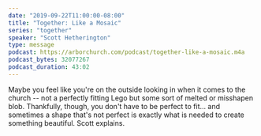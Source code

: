 ```yaml
---
date: "2019-09-22T11:00:00-08:00"
title: "Together: Like a Mosaic"
series: "together"
speaker: "Scott Hetherington"
type: message
podcast: https://arborchurch.com/podcast/together-like-a-mosaic.m4a
podcast_bytes: 32077267
podcast_duration: 43:02
---
```


Maybe you feel like you're on the outside looking in when it comes to the church -- not a perfectly fitting Lego but some sort of melted or misshapen blob. Thankfully, though, you don't have to be perfect to fit... and sometimes a shape that's not perfect is exactly what is needed to create something beautiful. Scott explains.
